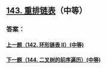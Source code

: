 ## [143. 重排链表](https://leetcode-cn.com/problems/merge-two-sorted-lists/)（中等）





### 答案：



#### [上一题（142. 环形链表 II）(中等)](https://github.com/sdwwld/leetCode/blob/master/src/main/java/com/wld/java/leetcode/leetCode0142.md)

#### [下一题（144. 二叉树的前序遍历）(中等)](https://github.com/sdwwld/leetCode/blob/master/src/main/java/com/wld/java/leetcode/leetCode0144.md)